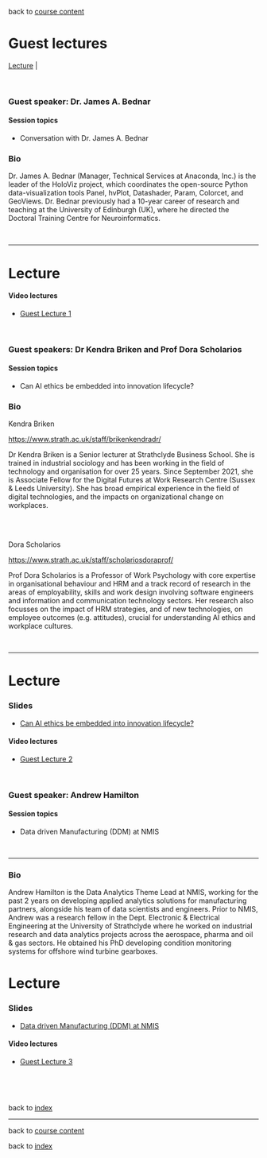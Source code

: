 back to [course content](index#course_organisation)


# Guest lectures

[Lecture](#lecture) |  

<p><br /></p>

### Guest speaker: Dr. James A. Bednar

#### Session topics

* Conversation with Dr. James A. Bednar

### Bio

Dr. James A. Bednar (Manager, Technical Services at Anaconda, Inc.) is the leader of the HoloViz project, which coordinates the open-source Python data-visualization tools Panel, hvPlot, Datashader, Param, Colorcet, and GeoViews. Dr. Bednar previously had a 10-year career of research and teaching at the University of Edinburgh (UK), where he directed the Doctoral Training Centre for Neuroinformatics.

<p>&nbsp;</p>

***

# Lecture 

#### Video lectures
* [Guest Lecture 1](https://uoe.sharepoint.com/:v:/r/sites/DS4M2022227/Shared%20Documents/General/Recordings/Guest%20Lectures/Guest%20Lecture%20with%20Dr.%20James%20A.%20Bednar-20220317_190451-Meeting%20Recording.mp4?csf=1&web=1&e=Ereu66)

<p><br /></p>

### Guest speakers: Dr Kendra Briken and Prof Dora Scholarios

#### Session topics

* Can AI ethics be embedded into innovation lifecycle?

### Bio

Kendra Briken

https://www.strath.ac.uk/staff/brikenkendradr/

Dr Kendra Briken is a Senior lecturer at Strathclyde Business School. She is trained in industrial sociology and has been working in the field of technology and organisation for over 25 years. Since September 2021, she is Associate Fellow for the Digital Futures at Work Research Centre (Sussex & Leeds University). She has broad empirical experience in the field of digital technologies, and the impacts on organizational change on workplaces.

<br></br>

Dora Scholarios

https://www.strath.ac.uk/staff/scholariosdoraprof/

Prof Dora Scholarios is a Professor of Work Psychology with core expertise in organisational behaviour and HRM and a track record of research in the areas of employability, skills and work design involving software engineers and information and communication technology sectors. Her research also focusses on the impact of HRM strategies, and of new technologies, on employee outcomes (e.g. attitudes), crucial for understanding AI ethics and workplace cultures.

<p>&nbsp;</p>

***

# Lecture 

### Slides
* [Can AI ethics be embedded into innovation lifecycle?](/course_content_2022/files/Data%20Science%20Lecture%20input%20I4-thical%2020220311.pptx)  

#### Video lectures
* [Guest Lecture 2](https://uoe.sharepoint.com/:v:/r/sites/DS4M2022227/Shared%20Documents/General/Recordings/Week_6/Week_6_Guest_Lecture.mp4?csf=1&web=1&e=sYnHaR)

<p><br /></p>


### Guest speaker: Andrew Hamilton

#### Session topics

* Data driven Manufacturing (DDM) at NMIS

<p>&nbsp;</p>

***
### Bio

Andrew Hamilton is the Data Analytics Theme Lead at NMIS, working for the past 2 years on developing applied analytics solutions for manufacturing partners, alongside his team of data scientists and engineers. Prior to NMIS, Andrew was a research fellow in the Dept. Electronic & Electrical Engineering at the University of Strathclyde where he worked on industrial research and data analytics projects across the aerospace, pharma and oil & gas sectors. He obtained his PhD developing condition monitoring systems for offshore wind turbine gearboxes.

# Lecture 

### Slides
* [Data driven Manufacturing (DDM) at NMIS](/course_content_2022/files/2022-04-07--nmis-data-driven-DS-MANUFACTURING-shared)  

#### Video lectures
* [Guest Lecture 3](https://uoe.sharepoint.com/:v:/r/sites/DS4M2022227/Shared%20Documents/General/Recordings/Guest%20Lectures/Guest_Lecture_A.Hamilton%20.mp4?csf=1&web=1&e=CVcUHk)

<br />

  
<a name = "reading"></a>



<p>&nbsp;</p>


back to [index](index#course_organisation)

***
  


back to [course content](index#course_organisation)

 back to [index](index.md)

